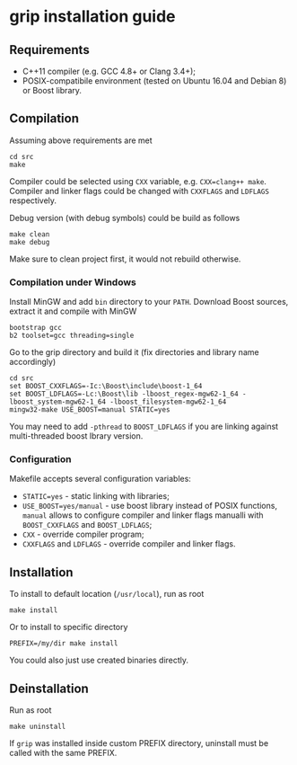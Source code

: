 # grip installation guide

## Requirements
- C++11 compiler (e.g. GCC 4.8+ or Clang 3.4+);
- POSIX-compatibile environment (tested on Ubuntu 16.04 and Debian 8) or Boost library.

## Compilation
Assuming above requirements are met
```
cd src
make
```
Compiler could be selected using `CXX` variable, e.g. `CXX=clang++ make`.
Compiler and linker flags could be changed with `CXXFLAGS` and `LDFLAGS` respectively.

Debug version (with debug symbols) could be build as follows
```
make clean
make debug
```
Make sure to clean project first, it would not rebuild otherwise.

### Compilation under Windows
Install MinGW and add `bin` directory to your `PATH`.
Download Boost sources, extract it and compile with MinGW
```
bootstrap gcc
b2 toolset=gcc threading=single
```
Go to the grip directory and build it (fix directories and library name accordingly)
```
cd src
set BOOST_CXXFLAGS=-Ic:\Boost\include\boost-1_64
set BOOST_LDFLAGS=-Lc:\Boost\lib -lboost_regex-mgw62-1_64 -lboost_system-mgw62-1_64 -lboost_filesystem-mgw62-1_64
mingw32-make USE_BOOST=manual STATIC=yes
```
You may need to add `-pthread` to `BOOST_LDFLAGS` if you are linking against multi-threaded boost lbrary version.

### Configuration
Makefile accepts several configuration variables:
* `STATIC=yes` - static linking with libraries;
* `USE_BOOST=yes/manual` - use boost library instead of POSIX functions, `manual` allows to configure compiler and linker flags manualli with `BOOST_CXXFLAGS` and `BOOST_LDFLAGS`;
* `CXX` - override compiler program;
* `CXXFLAGS` and `LDFLAGS` - override compiler and linker flags.

## Installation
To install to default location (`/usr/local`), run as root
```
make install
```
Or to install to specific directory
```
PREFIX=/my/dir make install
```
You could also just use created binaries directly.

## Deinstallation
Run as root
```
make uninstall
```
If `grip` was installed inside custom PREFIX directory, uninstall must be called with the same PREFIX.
